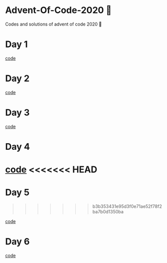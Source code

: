 # Advent-Of-Code-2020 🎄

Codes and solutions of advent of code 2020 🌟

# Day 1

[code](https://github.com/Girgetto/Advent-Of-Code-2020/blob/main/01/index.js)

# Day 2

[code](https://github.com/Girgetto/Advent-Of-Code-2020/blob/main/02/index.js)

# Day 3

[code](https://github.com/Girgetto/Advent-Of-Code-2020/blob/main/03/index.js)

# Day 4

[code](https://github.com/Girgetto/Advent-Of-Code-2020/blob/main/04/index.js)
<<<<<<< HEAD
=======

# Day 5
>>>>>>> b3b353431e95d3f0e71ae52f78f2ba7b0d1350ba

[code](https://github.com/Girgetto/Advent-Of-Code-2020/blob/main/05/index.js)
# Day 6

[code](https://github.com/Girgetto/Advent-Of-Code-2020/blob/main/06/index.js)

